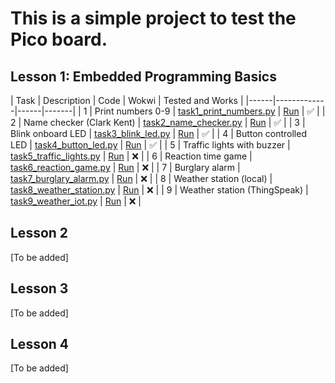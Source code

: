 # This is a simple project to test the Pico board.

## Lesson 1: Embedded Programming Basics

| Task | Description | Code | Wokwi | Tested and Works |
|------|-------------|------|-------|
| 1 | Print numbers 0-9 | [task1_print_numbers.py](lesson1/task1_print_numbers.py) | [Run](https://wokwi.com/projects/443532858830928897) | ✅ |
| 2 | Name checker (Clark Kent) | [task2_name_checker.py](lesson1/task2_name_checker.py) | [Run](https://wokwi.com/projects/443533270339423233) | ✅ |
| 3 | Blink onboard LED | [task3_blink_led.py](lesson1/task3_blink_led.py) | [Run](https://wokwi.com/projects/443534177761537025) | ✅ |
| 4 | Button controlled LED | [task4_button_led.py](lesson1/task4_button_led.py) | [Run](https://wokwi.com/projects/443534652697354241) | ✅ |
| 5 | Traffic lights with buzzer | [task5_traffic_lights.py](lesson1/task5_traffic_lights.py) | [Run](link) | ❌ |
| 6 | Reaction time game | [task6_reaction_game.py](lesson1/task6_reaction_game.py) | [Run](link) | ❌ |
| 7 | Burglary alarm | [task7_burglary_alarm.py](lesson1/task7_burglary_alarm.py) | [Run](link) | ❌ |
| 8 | Weather station (local) | [task8_weather_station.py](lesson1/task8_weather_station.py) | [Run](link) | ❌ |
| 9 | Weather station (ThingSpeak) | [task9_weather_iot.py](lesson1/task9_weather_iot.py) | [Run](link) | ❌ |

## Lesson 2

[To be added]

## Lesson 3

[To be added]

## Lesson 4

[To be added]